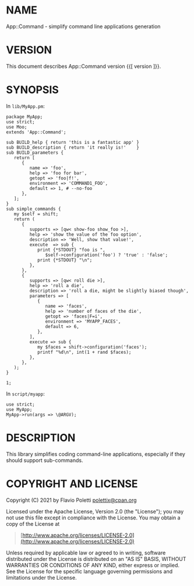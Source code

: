 # NAME

App::Command - simplify command line applications generation

# VERSION

This document describes App::Command version {{\[ version \]}}.

# SYNOPSIS

In `lib/MyApp.pm`:

    package MyApp;
    use strict;
    use Moo;
    extends 'App::Command';
    
    sub BUILD_help { return 'this is a fantastic app' }
    sub BUILD_description { return 'it really is!'    }
    sub BUILD_parameters {
       return [
          {
             name => 'foo',
             help => 'foo for bar',
             getopt => 'foo|f!',
             environment => 'COMMAND1_FOO',
             default => 1, # --no-foo
          },
       ];
    }
    sub simple_commands {
       my $self = shift;
       return (
          {
             supports => [qw< show-foo show_foo >],
             help => 'show the value of the foo option',
             description => 'Well, show that value!',
             execute  => sub {
                print {*STDOUT} "foo is ",
                   $self->configuration('foo') ? 'true' : 'false';
                print {*STDOUT} "\n";
             },
          },
          {
             supports => [qw< roll die >],
             help => 'roll a die',
             description => 'roll a die, might be slightly biased though',
             parameters => [
                {
                   name => 'faces',
                   help => 'number of faces of the die',
                   getopt => 'faces|F=i',
                   environment => 'MYAPP_FACES',
                   default => 6,
                },
             ],
             execute => sub {
                my $faces = shift->configuration('faces');
                printf "%d\n", int(1 + rand $faces);
             },
          },
       );
    }

    1;

In `script/myapp`:

    use strict;
    use MyApp;
    MyApp->run(args => \@ARGV);

# DESCRIPTION

This library simplifies coding command-line applications, especially if they
should support sub-commands.

# COPYRIGHT AND LICENSE

Copyright (C) 2021 by Flavio Poletti <polettix@cpan.org>

Licensed under the Apache License, Version 2.0 (the "License");
you may not use this file except in compliance with the License.
You may obtain a copy of the License at

> [http://www.apache.org/licenses/LICENSE-2.0](http://www.apache.org/licenses/LICENSE-2.0)

Unless required by applicable law or agreed to in writing, software
distributed under the License is distributed on an "AS IS" BASIS,
WITHOUT WARRANTIES OR CONDITIONS OF ANY KIND, either express or implied.
See the License for the specific language governing permissions and
limitations under the License.
